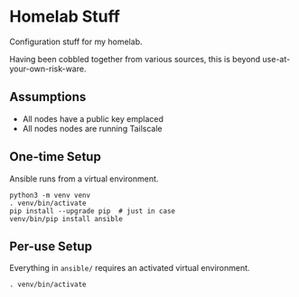 # Homelab Stuff

Configuration stuff for my homelab.

Having been cobbled together from various sources,
this is beyond use-at-your-own-risk-ware.

## Assumptions

  * All nodes have a public key emplaced
  * All nodes nodes are running Tailscale

## One-time Setup

Ansible runs from a virtual environment.

    python3 -m venv venv
    . venv/bin/activate
    pip install --upgrade pip  # just in case
    venv/bin/pip install ansible

## Per-use Setup

Everything in `ansible/` requires an activated virtual environment.

    . venv/bin/activate

